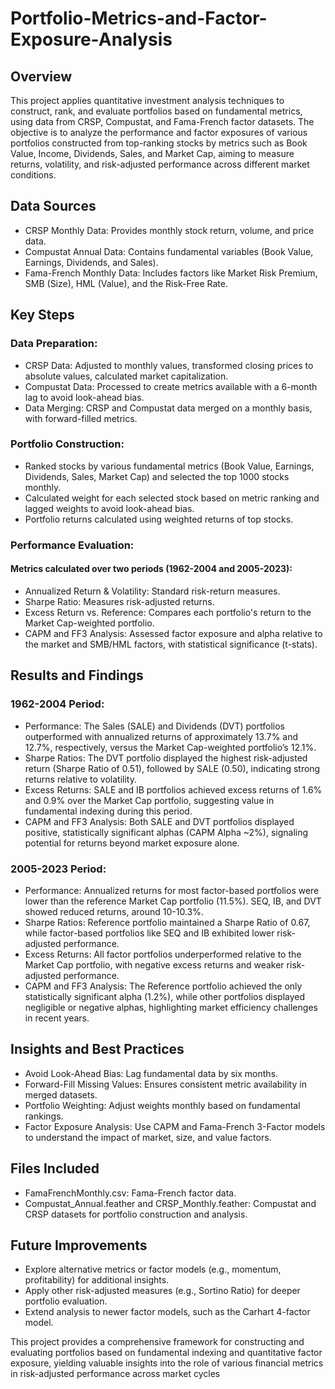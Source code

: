 # Portfolio-Metrics-and-Factor-Exposure-Analysis

## Overview
This project applies quantitative investment analysis techniques to construct, rank, and evaluate portfolios based on fundamental metrics, using data from CRSP, Compustat, and Fama-French factor datasets. The objective is to analyze the performance and factor exposures of various portfolios constructed from top-ranking stocks by metrics such as Book Value, Income, Dividends, Sales, and Market Cap, aiming to measure returns, volatility, and risk-adjusted performance across different market conditions.

## Data Sources
- CRSP Monthly Data: Provides monthly stock return, volume, and price data.
- Compustat Annual Data: Contains fundamental variables (Book Value, Earnings, Dividends, and Sales).
- Fama-French Monthly Data: Includes factors like Market Risk Premium, SMB (Size), HML (Value), and the Risk-Free Rate.

## Key Steps

### Data Preparation:

- CRSP Data: Adjusted to monthly values, transformed closing prices to absolute values, calculated market capitalization.
- Compustat Data: Processed to create metrics available with a 6-month lag to avoid look-ahead bias.
- Data Merging: CRSP and Compustat data merged on a monthly basis, with forward-filled metrics.

### Portfolio Construction:

- Ranked stocks by various fundamental metrics (Book Value, Earnings, Dividends, Sales, Market Cap) and selected the top 1000 stocks monthly.
- Calculated weight for each selected stock based on metric ranking and lagged weights to avoid look-ahead bias.
- Portfolio returns calculated using weighted returns of top stocks.

### Performance Evaluation:

#### Metrics calculated over two periods (1962-2004 and 2005-2023):
- Annualized Return & Volatility: Standard risk-return measures.
- Sharpe Ratio: Measures risk-adjusted returns.
- Excess Return vs. Reference: Compares each portfolio's return to the Market Cap-weighted portfolio.
- CAPM and FF3 Analysis: Assessed factor exposure and alpha relative to the market and SMB/HML factors, with statistical significance (t-stats).

## Results and Findings

### 1962-2004 Period:

- Performance: The Sales (SALE) and Dividends (DVT) portfolios outperformed with annualized returns of approximately 13.7% and 12.7%, respectively, versus the Market Cap-weighted portfolio’s 12.1%.
- Sharpe Ratios: The DVT portfolio displayed the highest risk-adjusted return (Sharpe Ratio of 0.51), followed by SALE (0.50), indicating strong returns relative to volatility.
- Excess Returns: SALE and IB portfolios achieved excess returns of 1.6% and 0.9% over the Market Cap portfolio, suggesting value in fundamental indexing during this period.
- CAPM and FF3 Analysis: Both SALE and DVT portfolios displayed positive, statistically significant alphas (CAPM Alpha ~2%), signaling potential for returns beyond market exposure alone.

### 2005-2023 Period:

- Performance: Annualized returns for most factor-based portfolios were lower than the reference Market Cap portfolio (11.5%). SEQ, IB, and DVT showed reduced returns, around 10-10.3%.
- Sharpe Ratios: Reference portfolio maintained a Sharpe Ratio of 0.67, while factor-based portfolios like SEQ and IB exhibited lower risk-adjusted performance.
- Excess Returns: All factor portfolios underperformed relative to the Market Cap portfolio, with negative excess returns and weaker risk-adjusted performance.
- CAPM and FF3 Analysis: The Reference portfolio achieved the only statistically significant alpha (1.2%), while other portfolios displayed negligible or negative alphas, highlighting market efficiency challenges in recent years.

## Insights and Best Practices
- Avoid Look-Ahead Bias: Lag fundamental data by six months.
- Forward-Fill Missing Values: Ensures consistent metric availability in merged datasets.
- Portfolio Weighting: Adjust weights monthly based on fundamental rankings.
- Factor Exposure Analysis: Use CAPM and Fama-French 3-Factor models to understand the impact of market, size, and value factors.

## Files Included
- FamaFrenchMonthly.csv: Fama-French factor data.
- Compustat_Annual.feather and CRSP_Monthly.feather: Compustat and CRSP datasets for portfolio construction and analysis.

## Future Improvements
- Explore alternative metrics or factor models (e.g., momentum, profitability) for additional insights.
- Apply other risk-adjusted measures (e.g., Sortino Ratio) for deeper portfolio evaluation.
- Extend analysis to newer factor models, such as the Carhart 4-factor model.

This project provides a comprehensive framework for constructing and evaluating portfolios based on fundamental indexing and quantitative factor exposure, yielding valuable insights into the role of various financial metrics in risk-adjusted performance across market cycles
